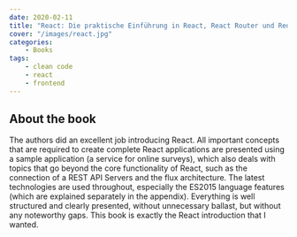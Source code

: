 ```yaml
---
date: 2020-02-11
title: "React: Die praktische Einführung in React, React Router und Redux"
cover: "/images/react.jpg"
categories:
    - Books
tags:
    - clean code
    - react
    - frontend
---
```


## About the book

The authors did an excellent job introducing React. All important concepts that are required to create complete React applications are presented using a sample application (a service for online surveys), which also deals with topics that go beyond the core functionality of React, such as the connection of a REST API Servers and the flux architecture. The latest technologies are used throughout, especially the ES2015 language features (which are explained separately in the appendix). Everything is well structured and clearly presented, without unnecessary ballast, but without any noteworthy gaps. This book is exactly the React introduction that I wanted.
